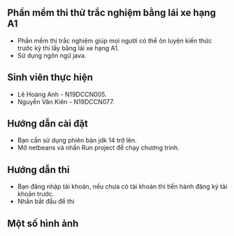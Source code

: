 ## Phần mềm thi thử trắc nghiệm bằng lái xe hạng A1
- Phần mềm thi trắc nghiệm giúp mọi người có thể ôn luyện kiến thức trước kỳ thi lấy bằng lái xe hạng A1.
- Sử dụng ngôn ngữ java.
## Sinh viên thực hiện
- Lê Hoàng Anh - N19DCCN005.
- Nguyễn Văn Kiên - N19DCCN077.
## Hướng dẫn cài đặt
- Bạn cần sử dụng phiên bản jdk 14 trở lên.
- Mở netbeans và nhấn Run project để chạy chương trình.
## Hướng dẫn thi
- Bạn đăng nhập tài khoản, nếu chưa có tài khoản thì tiến hành đăng ký tài khoản trước.
- Nhấn bắt đầu để thi
## Một số hình ảnh